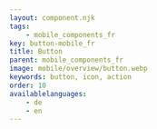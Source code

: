 ```yaml
---
layout: component.njk
tags: 
    - mobile_components_fr
key: button-mobile_fr
title: Button
parent: mobile_components_fr
image: mobile/overview/button.webp
keywords: button, icon, action
order: 10
availablelanguages: 
    - de
    - en
---
```

